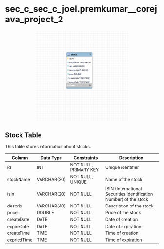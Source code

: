 # sec_c_sec_c_joel.premkumar__corejava_project_2

<div align="center">
  <img src="er_image/stock_module.png" alt=" \Database Design" width="60%">
</div>

## Stock Table

This table stores information about stocks.

| Column       | Data Type        | Constraints           | Description                  |
|--------------|------------------|-----------------------|------------------------------|
| id           | INT              | NOT NULL, PRIMARY KEY | Unique identifier           |
| stockName    | VARCHAR(30)      | NOT NULL, UNIQUE      | Name of the stock           |
| isin         | VARCHAR(20)      | NOT NULL              | ISIN (International Securities Identification Number) of the stock |
| descrip      | VARCHAR(40)      | NOT NULL              | Description of the stock    |
| price        | DOUBLE           | NOT NULL              | Price of the stock          |
| createDate   | DATE             | NOT NULL              | Date of creation            |
| expireDate   | DATE             | NOT NULL              | Date of expiration          |
| createTime   | TIME             | NOT NULL              | Time of creation            |
| expriedTime  | TIME             | NOT NULL              | Time of expiration          |
